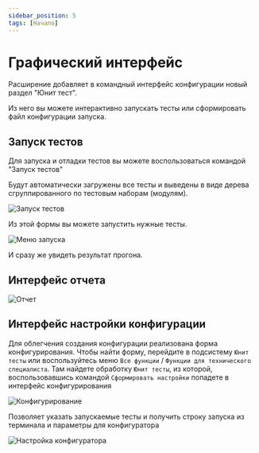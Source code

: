 ```yaml
---
sidebar_position: 5
tags: [Начало]
---
```


# Графический интерфейс

Расширение добавляет в командный интерфейс конфигурации новый раздел "Юнит тест".

Из него вы можете интерактивно запускать тесты или сформировать файл конфигурации запуска.

## Запуск тестов

Для запуска и отладки тестов вы можете воспользоваться командой "Запуск тестов"

Будут автоматически загружены все тесты и выведены в виде дерева сгруппированного по тестовым наборам (модулям).

![Запуск тестов](images/ui-run-tests.png)

Из этой формы вы можете запустить нужные тесты.

![Меню запуска](images/ui-run-menu.png)

И сразу же увидеть результат прогона.

## Интерфейс отчета

![Отчет](images/report-ui.png)

## Интерфейс настройки конфигурации

Для облегчения создания конфигурации реализована форма конфигурирования.
Чтобы найти форму, перейдите в подсистему `Юнит тесты` или воспользуйтесь меню `Все функции` / `Функции для технического специалиста`.
Там найдете обработку `Юнит тесты`, из которой, воспользовавшись командой `Сформировать настройки` попадете в интерфейс конфигурирования

![Конфигурирование](images/config-ui.png)

Позволяет указать запускаемые тесты и получить строку запуска из терминала и параметры для конфигуратора

![Настройка конфигуратора](images/configurator-settings.png)

